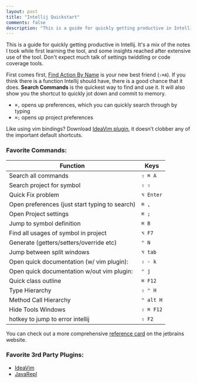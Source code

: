 ```yaml
---
layout: post
title: "Intellij Quickstart"
comments: false
description: "This is a guide for quickly getting productive in Intellij. It's a mix of the notes I took while first learning the tool, and some insights reached after extensive use of the tool. Don't expect much talk of settings twiddling or code coverage tools."
---
```


This is a guide for quickly getting productive in Intellij. It's a mix of the notes I took while first learning the tool, and some insights reached after extensive use of the tool. Don't expect much talk of settings twiddling or code coverage tools.

First comes first, [Find Action By Name](https://www.jetbrains.com/help/idea/2016.2/navigating-to-action.html) is your new best friend (`⇧⌘A`). If you think there is a function Intellij should have, there is a good chance that it does. **Search Commands** is the quickest way to find and use it. It will also show you the shortcut to quickly jot down and commit to memory.

* `⌘,` opens up preferences, which you can quickly search through by typing
* `⌘;` opens up project preferences

Like using vim bindings? Download [IdeaVim plugin](https://github.com/JetBrains/ideavim), it doesn’t clobber any of the important default shortcuts.

### Favorite Commands:

| Function                                                          | Keys                  |
| ------------------------------------------------------------------|-----------------------|
| Search all commands                                               | `⇧ ⌘ A`               |
| Search project for symbol                                         | `⇧ ⇧`                 |
| Quick Fix problem                                                 | `⌥ Enter`             |
| Open preferences (just start typing to search)                    | `⌘ ,`                 |
| Open Project settings                                             | `⌘ ;`                 |
| Jump to symbol definition                                         | `⌘ B`                 |
| Find all usages of symbol in project                              | `⌥ F7`                |
| Generate (getters/setters/override etc)                           | `⌃ N`                 |
| Jump between split windows                                        | `⌥ tab`               |
| Open quick documentation (w/ vim plugin):                         | `⇧ - k`               |
| Open quick documentation w/out vim plugin:                        | `⌃ j`                 |
| Quick class outline                                               | `⌘ F12`               | 
| Type Hierarchy                                                    | `⇧ ⌃ H`               |
| Method Call Hierarchy                                             | `⌃ alt H`             |
| Hide Tools Windows                                                | `⇧ ⌘ F12`             |
| hotkey to jump to error intellij                                  | `⇧ F2`                |

You can check out a more comprehensive [reference card](http://www.jetbrains.com/idea/docs/IntelliJIDEA_ReferenceCard_Mac.pdf) on the jetbrains website.

### Favorite 3rd Party Plugins:

* [IdeaVim](https://github.com/JetBrains/ideavim)
* [JavaRepl](https://plugins.jetbrains.com/plugin/7215)